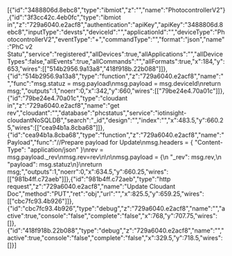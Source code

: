 [{"id":"3488806d.8ebc8","type":"ibmiot","z":"","name":"PhotocontrollerV2"},{"id":"3f3cc42c.4eb0fc","type":"ibmiot in","z":"729a6040.e2acf8","authentication":"apiKey","apiKey":"3488806d.8ebc8","inputType":"devsts","deviceId":"","applicationId":"","deviceType":"PhotocontrollerV2","eventType":"+","commandType":"","format":"json","name":"PhC v2 Statu","service":"registered","allDevices":true,"allApplications":"","allDeviceTypes":false,"allEvents":true,"allCommands":"","allFormats":true,"x":184,"y":653,"wires":[["514b2956.9a13a8","418f918b.22b088"]]},{"id":"514b2956.9a13a8","type":"function","z":"729a6040.e2acf8","name":"","func":"msg.statuz = msg.payload\nmsg.payload = msg.deviceId\nreturn msg;","outputs":1,"noerr":0,"x":342,"y":660,"wires":[["79be24e4.70a01c"]]},{"id":"79be24e4.70a01c","type":"cloudant in","z":"729a6040.e2acf8","name":"get rev","cloudant":"","database":"phcstatus","service":"iotinsight-cloudantNoSQLDB","search":"_id","design":"","index":"","x":483.5,"y":660.25,"wires":[["cea94b1a.8cba68"]]},{"id":"cea94b1a.8cba68","type":"function","z":"729a6040.e2acf8","name":"Payload","func":"//Prepare payload for Update\nmsg.headers = { \"Content-Type\": \"application/json\" }\nrev = msg.payload._rev\nmsg.rev=rev\n\n\nmsg.payload = {\n \"_rev\": msg.rev,\n \"payload\": msg.statuz\n}\nreturn msg;","outputs":1,"noerr":0,"x":634.5,"y":660.25,"wires":[["981b4ff.c72aeb"]]},{"id":"981b4ff.c72aeb","type":"http request","z":"729a6040.e2acf8","name":"Update Cloudant Doc","method":"PUT","ret":"obj","url":"","x":825.5,"y":659.25,"wires":[["cbc7fc93.4b926"]]},{"id":"cbc7fc93.4b926","type":"debug","z":"729a6040.e2acf8","name":"","active":true,"console":"false","complete":"false","x":768,"y":707.75,"wires":[]},{"id":"418f918b.22b088","type":"debug","z":"729a6040.e2acf8","name":"","active":true,"console":"false","complete":"false","x":329.5,"y":718.5,"wires":[]}]
